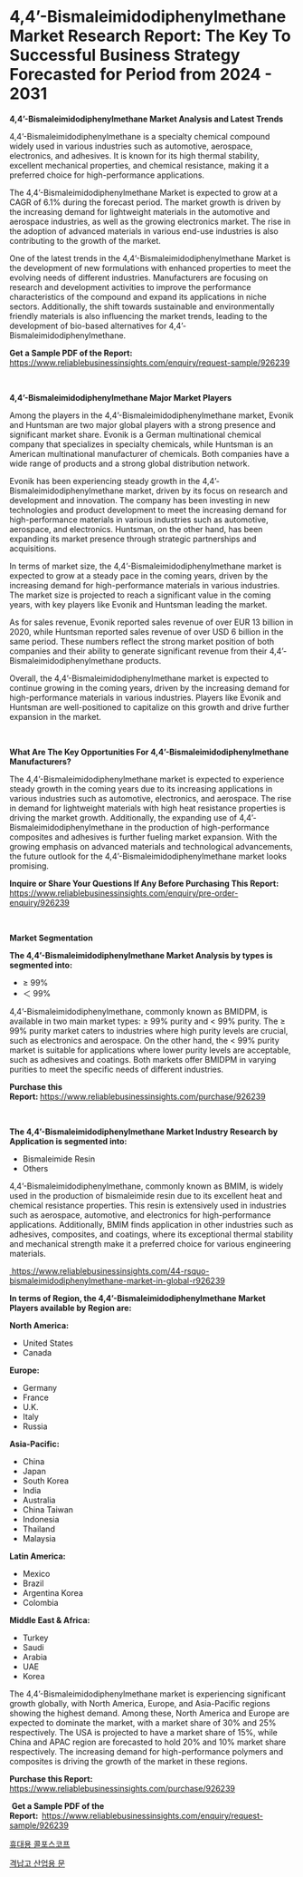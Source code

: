 <p><h1>4,4’-Bismaleimidodiphenylmethane Market Research Report: The Key To Successful Business Strategy Forecasted for Period from 2024 - 2031</h1></p><p><strong>4,4’-Bismaleimidodiphenylmethane Market Analysis and Latest Trends</strong></p>
<p><p>4,4’-Bismaleimidodiphenylmethane is a specialty chemical compound widely used in various industries such as automotive, aerospace, electronics, and adhesives. It is known for its high thermal stability, excellent mechanical properties, and chemical resistance, making it a preferred choice for high-performance applications.</p><p>The 4,4’-Bismaleimidodiphenylmethane Market is expected to grow at a CAGR of 6.1% during the forecast period. The market growth is driven by the increasing demand for lightweight materials in the automotive and aerospace industries, as well as the growing electronics market. The rise in the adoption of advanced materials in various end-use industries is also contributing to the growth of the market.</p><p>One of the latest trends in the 4,4’-Bismaleimidodiphenylmethane Market is the development of new formulations with enhanced properties to meet the evolving needs of different industries. Manufacturers are focusing on research and development activities to improve the performance characteristics of the compound and expand its applications in niche sectors. Additionally, the shift towards sustainable and environmentally friendly materials is also influencing the market trends, leading to the development of bio-based alternatives for 4,4’-Bismaleimidodiphenylmethane.</p></p>
<p><strong>Get a Sample PDF of the Report:&nbsp;</strong> <a href="https://www.reliablebusinessinsights.com/enquiry/request-sample/926239">https://www.reliablebusinessinsights.com/enquiry/request-sample/926239</a></p>
<p>&nbsp;</p>
<p><strong>4,4’-Bismaleimidodiphenylmethane Major Market Players</strong></p>
<p><p>Among the players in the 4,4’-Bismaleimidodiphenylmethane market, Evonik and Huntsman are two major global players with a strong presence and significant market share. Evonik is a German multinational chemical company that specializes in specialty chemicals, while Huntsman is an American multinational manufacturer of chemicals. Both companies have a wide range of products and a strong global distribution network.</p><p>Evonik has been experiencing steady growth in the 4,4’-Bismaleimidodiphenylmethane market, driven by its focus on research and development and innovation. The company has been investing in new technologies and product development to meet the increasing demand for high-performance materials in various industries such as automotive, aerospace, and electronics. Huntsman, on the other hand, has been expanding its market presence through strategic partnerships and acquisitions.</p><p>In terms of market size, the 4,4’-Bismaleimidodiphenylmethane market is expected to grow at a steady pace in the coming years, driven by the increasing demand for high-performance materials in various industries. The market size is projected to reach a significant value in the coming years, with key players like Evonik and Huntsman leading the market.</p><p>As for sales revenue, Evonik reported sales revenue of over EUR 13 billion in 2020, while Huntsman reported sales revenue of over USD 6 billion in the same period. These numbers reflect the strong market position of both companies and their ability to generate significant revenue from their 4,4’-Bismaleimidodiphenylmethane products.</p><p>Overall, the 4,4’-Bismaleimidodiphenylmethane market is expected to continue growing in the coming years, driven by the increasing demand for high-performance materials in various industries. Players like Evonik and Huntsman are well-positioned to capitalize on this growth and drive further expansion in the market.</p></p>
<p>&nbsp;</p>
<p><strong>What Are The Key Opportunities For 4,4’-Bismaleimidodiphenylmethane Manufacturers?</strong></p>
<p><p>The 4,4’-Bismaleimidodiphenylmethane market is expected to experience steady growth in the coming years due to its increasing applications in various industries such as automotive, electronics, and aerospace. The rise in demand for lightweight materials with high heat resistance properties is driving the market growth. Additionally, the expanding use of 4,4’-Bismaleimidodiphenylmethane in the production of high-performance composites and adhesives is further fueling market expansion. With the growing emphasis on advanced materials and technological advancements, the future outlook for the 4,4’-Bismaleimidodiphenylmethane market looks promising.</p></p>
<p><strong>Inquire or Share Your Questions If Any Before Purchasing This Report:</strong> <a href="https://www.reliablebusinessinsights.com/enquiry/pre-order-enquiry/926239">https://www.reliablebusinessinsights.com/enquiry/pre-order-enquiry/926239</a></p>
<p>&nbsp;</p>
<p><strong>Market Segmentation</strong></p>
<p><strong>The 4,4’-Bismaleimidodiphenylmethane Market Analysis by types is segmented into:</strong></p>
<p><ul><li>≥ 99%</li><li>＜ 99%</li></ul></p>
<p><p>4,4’-Bismaleimidodiphenylmethane, commonly known as BMIDPM, is available in two main market types: ≥ 99% purity and < 99% purity. The ≥ 99% purity market caters to industries where high purity levels are crucial, such as electronics and aerospace. On the other hand, the < 99% purity market is suitable for applications where lower purity levels are acceptable, such as adhesives and coatings. Both markets offer BMIDPM in varying purities to meet the specific needs of different industries.</p></p>
<p><strong>Purchase this Report:&nbsp;</strong><a href="https://www.reliablebusinessinsights.com/purchase/926239">https://www.reliablebusinessinsights.com/purchase/926239</a></p>
<p>&nbsp;</p>
<p><strong>The 4,4’-Bismaleimidodiphenylmethane Market Industry Research by Application is segmented into:</strong></p>
<p><ul><li>Bismaleimide Resin</li><li>Others</li></ul></p>
<p><p>4,4’-Bismaleimidodiphenylmethane, commonly known as BMIM, is widely used in the production of bismaleimide resin due to its excellent heat and chemical resistance properties. This resin is extensively used in industries such as aerospace, automotive, and electronics for high-performance applications. Additionally, BMIM finds application in other industries such as adhesives, composites, and coatings, where its exceptional thermal stability and mechanical strength make it a preferred choice for various engineering materials.</p></p>
<p><a href="https://www.reliablebusinessinsights.com/44-rsquo-bismaleimidodiphenylmethane-market-in-global-r926239">&nbsp;https://www.reliablebusinessinsights.com/44-rsquo-bismaleimidodiphenylmethane-market-in-global-r926239</a></p>
<p><strong>In terms of Region, the 4,4’-Bismaleimidodiphenylmethane Market Players available by Region are:</strong></p>
<p>
    <p> <strong> North America: </strong>
        <ul>
            <li>United States</li>
            <li>Canada</li>
        </ul>
        </p> 
    <p> <strong> Europe: </strong>
        <ul>
            <li>Germany</li>
            <li>France</li>
            <li>U.K.</li>
            <li>Italy</li>
            <li>Russia</li>
        </ul>
        </p> 
    <p> <strong> Asia-Pacific: </strong>
        <ul>
            <li>China</li>
            <li>Japan</li>
            <li>South Korea</li>
            <li>India</li>
            <li>Australia</li>
            <li>China Taiwan</li>
            <li>Indonesia</li>
            <li>Thailand</li>
            <li>Malaysia</li>
        </ul>
        </p> 
    <p> <strong> Latin America: </strong>
        <ul>
            <li>Mexico</li>
            <li>Brazil</li>
            <li>Argentina Korea</li>
            <li>Colombia</li>
        </ul>
        </p> 
    <p> <strong> Middle East & Africa: </strong>
        <ul>
            <li>Turkey</li>
            <li>Saudi</li>
            <li>Arabia</li>
            <li>UAE</li>
            <li>Korea</li>
        </ul>
    </p>
    </p>
<p><p>The 4,4’-Bismaleimidodiphenylmethane market is experiencing significant growth globally, with North America, Europe, and Asia-Pacific regions showing the highest demand. Among these, North America and Europe are expected to dominate the market, with a market share of 30% and 25% respectively. The USA is projected to have a market share of 15%, while China and APAC region are forecasted to hold 20% and 10% market share respectively. The increasing demand for high-performance polymers and composites is driving the growth of the market in these regions.</p></p>
<p><strong>Purchase this Report: </strong><a href="https://www.reliablebusinessinsights.com/purchase/926239">https://www.reliablebusinessinsights.com/purchase/926239</a></p>
<p>&nbsp;<strong>Get a Sample PDF of the Report:&nbsp;&nbsp;</strong><a href="https://www.reliablebusinessinsights.com/enquiry/request-sample/926239">https://www.reliablebusinessinsights.com/enquiry/request-sample/926239</a></p>
<p><strong></strong></p>
<p><p><a href="https://github.com/amuji413411/Market-Research-Report-List-1/blob/main/186793293259.md">휴대용 콜포스코프</a></p><p><a href="https://github.com/risastia4/Market-Research-Report-List-1/blob/main/120023693260.md">격납고 산업용 문</a></p></p>